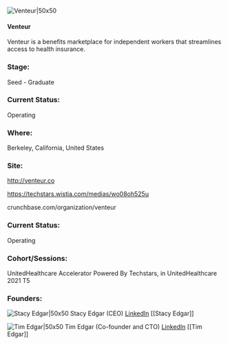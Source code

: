 

![Venteur|50x50](https://apimg.techstars.com/connect/images/image_files/6137c30ef6be12000885ab2e/original/Screen_Shot_2021-09-07_at_2.52.37_PM.png)

#### Venteur
Venteur is a benefits marketplace for independent workers that streamlines access to health insurance.

### Stage: 
Seed - Graduate 

### Current Status: 
Operating

### Where:
Berkeley, California, United States

### Site:
http://venteur.co

https://techstars.wistia.com/medias/wo08oh525u

crunchbase.com/organization/venteur

### Current Status: 
Operating

### Cohort/Sessions: 
UnitedHealthcare Accelerator Powered By Techstars, in UnitedHealthcare 2021 T5

### Founders: 

![Stacy Edgar|50x50](https://apimg.techstars.com/connect/images/image_files/614d4368bf114b315abbbd45/original/1912043_10103790127505916_1357922084173652540_o.jpg) Stacy Edgar (CEO) [LinkedIn](https://linkedin.com/in/stacy-edgar-8b08438) [[Stacy Edgar]]

![Tim Edgar|50x50](https://apimg.techstars.com/connect/images/image_files/61292319f6be12000885aad7/original/profile_square_lg.jpg) Tim Edgar (Co-founder and CTO) [LinkedIn](https://linkedin.com/in/timothyedgar) [[Tim Edgar]]


